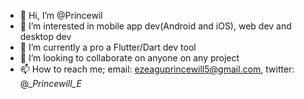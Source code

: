 - 👋 Hi, I’m @Princewil
- 👀 I’m interested in mobile app dev(Android and iOS), web dev and desktop dev
- 🌱 I’m currently a pro a Flutter/Dart dev tool
- 💞️ I’m looking to collaborate on anyone on any project
- 📫 How to reach me; email: ezeaguprincewill5@gmail.com, twitter: @__Princewill_E_

<!---
Princewil/Princewil is a ✨ special ✨ repository because its `README.md` (this file) appears on your GitHub profile.
You can click the Preview link to take a look at your changes.
--->
